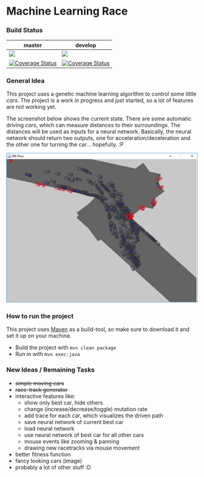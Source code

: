 # Machine Learning Race

### Build Status

| master | develop |
|--------|---------|
| ![](https://travis-ci.com/Thommynator/MachineLearningRace.svg?branch=master) | ![](https://travis-ci.com/Thommynator/MachineLearningRace.svg?branch=develop) |
| [![Coverage Status](https://coveralls.io/repos/github/Thommynator/MachineLearningRace/badge.svg?branch=develop)](https://coveralls.io/github/Thommynator/MachineLearningRace?branch=master) | [![Coverage Status](https://coveralls.io/repos/github/Thommynator/MachineLearningRace/badge.svg?branch=develop)](https://coveralls.io/github/Thommynator/MachineLearningRace?branch=develop)

### General Idea
This project uses a genetic machine learning algorithm to control some
little _cars_. The project is a work in progress and just started, so
a lot of features are not working yet.

The screenshot below shows the current state. There are some automatic
driving _cars_, which can measure distances to their
surroundings. The distances will be used as inputs for a neural network.
Basically, the neural network should return two outputs, one for
acceleration/deceleration and the other one for turning the car...
hopefully. :P

![](src/main/resources/demo.png)

### How to run the project
This project uses [Maven](http://maven.apache.org/) as a build-tool, so
make sure to download it and set it up on your machine.
* Build the project with `mvn clean package`
* Run in with `mvn exec:java`

### New Ideas / Remaining Tasks

* ~~simple moving cars~~
* ~~race-track generator~~
* interactive features like:
    * show only best car, hide others
    * change (increase/decrease/toggle) mutation rate
    * add trace for each car, which visualizes the driven path
    * save neural network of current best car
    * load neural network
    * use neural network of best car for all other cars
    * mouse events like zooming & panning 
    * drawing new racetracks via mouse movement
* better fitness function
* fancy looking cars (image)
* probably a lot of other stuff :D

